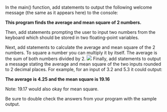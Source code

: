 In the main() function, add statements to output the following welcome message (the same as it appears here) to the console:


**This program finds the average and
mean square of 2 numbers.**

Then, add statements prompting the user to input two numbers from the keyboard which should be stored in two floating-point variables.

Next, add statements to calculate the average and mean square of the 2 numbers. To square a number you can multiply it by itself. The average is the sum of both numbers divided by 2.
![](https://i.ibb.co/k8v2fPh/meansq.png)
Finally, add statements to output a message stating the average and mean square of the two inputs rounded to 2 decimal places. For example, for an input of 3.2 and 5.3 it could output:  

**The average is 4.25 and 
the mean square is 19.16**

Note: 19.17 would also okay for mean square.

Be sure to double check the answers from your program with the sample output.